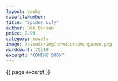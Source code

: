 ```yaml
---
layout: books
casefileNumber: 
title: "Spider Lily"
author: Ben Benson
price: 7.99
category: novels
image: /assets/img/novels/comingsoon.png
wordcount: 75518
excerpt: "COMING SOON"
---
```


{{ page.excerpt }}